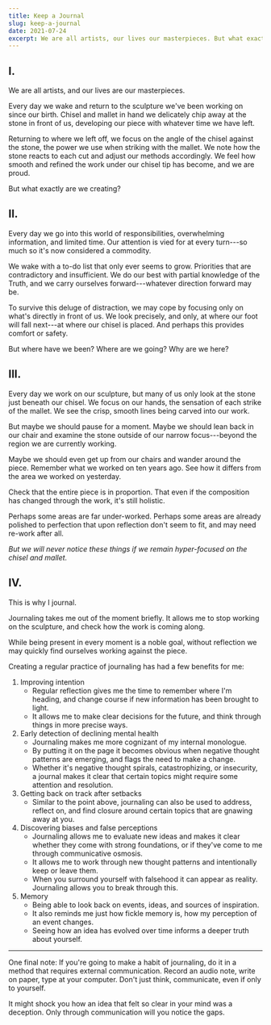 ```yaml
---
title: Keep a Journal
slug: keep-a-journal
date: 2021-07-24
excerpt: We are all artists, our lives our masterpieces. But what exactly are we creating?
---
```


## I.

We are all artists, and our lives are our masterpieces.

Every day we wake and return to the sculpture we've been working on since our birth. Chisel and mallet in hand we delicately chip away at the stone in front of us, developing our piece with whatever time we have left.

Returning to where we left off, we focus on the angle of the chisel against the stone, the power we use when striking with the mallet. We note how the stone reacts to each cut and adjust our methods accordingly. We feel how smooth and refined the work under our chisel tip has become, and we are proud.

But what exactly are we creating?


## II.

Every day we go into this world of responsibilities, overwhelming information, and limited time. Our attention is vied for at every turn---so much so it's now considered a commodity.

We wake with a to-do list that only ever seems to grow. Priorities that are contradictory and insufficient. We do our best with partial knowledge of the Truth, and we carry ourselves forward---whatever direction forward may be.

To survive this deluge of distraction, we may cope by focusing only on what's directly in front of us. We look precisely, and only, at where our foot will fall next---at where our chisel is placed. And perhaps this provides comfort or safety.

But where have we been? Where are we going? Why are we here?


## III.

Every day we work on our sculpture, but many of us only look at the stone just beneath our chisel. We focus on our hands, the sensation of each strike of the mallet. We see the crisp, smooth lines being carved into our work.

But maybe we should pause for a moment. Maybe we should lean back in our chair and examine the stone outside of our narrow focus---beyond the region we are currently working.

Maybe we should even get up from our chairs and wander around the piece. Remember what we worked on ten years ago. See how it differs from the area we worked on yesterday.

Check that the entire piece is in proportion. That even if the composition has changed through the work, it's still holistic.

Perhaps some areas are far under-worked. Perhaps some areas are already polished to perfection that upon reflection don't seem to fit, and may need re-work after all.

*But we will never notice these things if we remain hyper-focused on the chisel and mallet.*


## IV.

This is why I journal.

Journaling takes me out of the moment briefly. It allows me to stop working on the sculpture, and check how the work is coming along.

While being present in every moment is a noble goal, without reflection we may quickly find ourselves working against the piece.

Creating a regular practice of journaling has had a few benefits for me:

1. Improving intention
	- Regular reflection gives me the time to remember where I'm heading, and change course if new information has been brought to light.
	- It allows me to make clear decisions for the future, and think through things in more precise ways.
2. Early detection of declining mental health
	- Journaling makes me more cognizant of my internal monologue.
	- By putting it on the page it becomes obvious when negative thought patterns are emerging, and flags the need to make a change.
	- Whether it's negative thought spirals, catastrophizing, or insecurity, a journal makes it clear that certain topics might require some attention and resolution.
3. Getting back on track after setbacks
	- Similar to the point above, journaling can also be used to address, reflect on, and find closure around certain topics that are gnawing away at you.
4. Discovering biases and false perceptions
	- Journaling allows me to evaluate new ideas and makes it clear whether they come with strong foundations, or if they've come to me through communicative osmosis.
	- It allows me to work through new thought patterns and intentionally keep or leave them.
	- When you surround yourself with falsehood it can appear as reality. Journaling allows you to break through this.
3. Memory
	- Being able to look back on events, ideas, and sources of inspiration.
	- It also reminds me just how fickle memory is, how my perception of an event changes.
	- Seeing how an idea has evolved over time informs a deeper truth about yourself.

---

One final note: If you're going to make a habit of journaling, do it in a method that requires external communication. Record an audio note, write on paper, type at your computer. Don't just think, communicate, even if only to yourself.

It might shock you how an idea that felt so clear in your mind was a deception. Only through communication will you notice the gaps.

<!-- TODO: Link to future post "Why I Write" (how communicating ideas clarifies your thinking) -->
